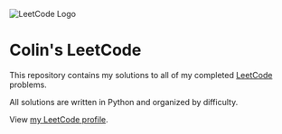 ![LeetCode Logo](https://upload.vectorlogo.zone/logos/leetcode/images/1f27e737-4847-49da-80b2-eb08dbd3467f.svg)

# Colin's LeetCode

This repository contains my solutions to all of my completed [LeetCode](https://leetcode.com) problems.

All solutions are written in Python and organized by difficulty.

View [my LeetCode profile](https://leetcode.com/u/colinleonghongseng/).